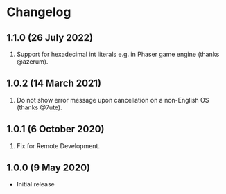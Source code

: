 # Changelog

## 1.1.0 (26 July 2022)

1. Support for hexadecimal int literals e.g. in Phaser game engine (thanks @azerum).

## 1.0.2 (14 March 2021)

1. Do not show error message upon cancellation on a non-English OS (thanks @7ute).

## 1.0.1 (6 October 2020)

1. Fix for Remote Development.

## 1.0.0 (9 May 2020)

- Initial release
